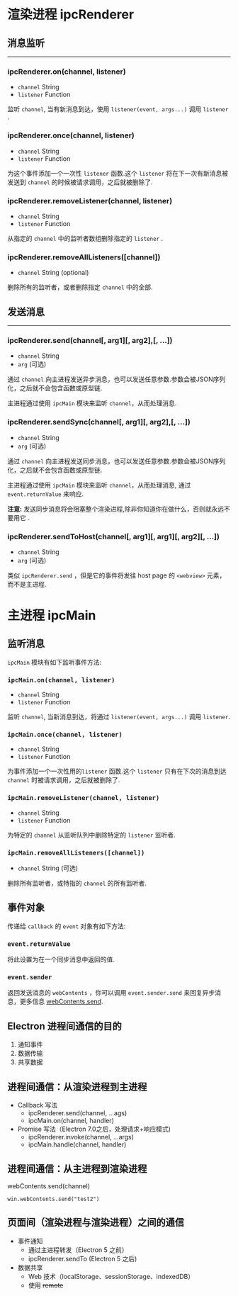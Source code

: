 # 渲染进程 ipcRenderer

## 消息监听

------

### ipcRenderer.on(channel, listener)

- `channel` String
- `listener` Function

监听 `channel`, 当有新消息到达，使用 `listener(event, args...)` 调用 `listener` .

### ipcRenderer.once(channel, listener)

- `channel` String
- `listener` Function

为这个事件添加一个一次性 `listener` 函数.这个 `listener` 将在下一次有新消息被发送到 `channel` 的时候被请求调用，之后就被删除了.

### ipcRenderer.removeListener(channel, listener)

- `channel` String
- `listener` Function

从指定的 `channel` 中的监听者数组删除指定的 `listener` .

### ipcRenderer.removeAllListeners([channel])

- `channel` String (optional)

删除所有的监听者，或者删除指定 `channel` 中的全部.

## 发送消息

------

### ipcRenderer.send(channel[, arg1][, arg2],[, ...])

- `channel` String
- `arg` (可选)

通过 `channel` 向主进程发送异步消息，也可以发送任意参数.参数会被JSON序列化，之后就不会包含函数或原型链.

主进程通过使用 `ipcMain` 模块来监听 `channel`，从而处理消息.

### ipcRenderer.sendSync(channel[, arg1][, arg2],[, ...])

- `channel` String
- `arg` (可选)

通过 `channel` 向主进程发送同步消息，也可以发送任意参数.参数会被JSON序列化，之后就不会包含函数或原型链.

主进程通过使用 `ipcMain` 模块来监听 `channel`，从而处理消息, 通过 `event.returnValue` 来响应.

**注意:** 发送同步消息将会阻塞整个渲染进程,除非你知道你在做什么，否则就永远不要用它 .

### ipcRenderer.sendToHost(channel[, arg1][, arg1][, arg2][, ...])

- `channel` String
- `arg` (可选)

类似 `ipcRenderer.send` ，但是它的事件将发往 host page 的 `<webview>` 元素，而不是主进程.

# 主进程 ipcMain

## 监听消息

`ipcMain` 模块有如下监听事件方法:

### `ipcMain.on(channel, listener)`

- `channel` String
- `listener` Function

监听 `channel`, 当新消息到达，将通过 `listener(event, args...)` 调用 `listener`.

### `ipcMain.once(channel, listener)`

- `channel` String
- `listener` Function

为事件添加一个一次性用的`listener` 函数.这个 `listener` 只有在下次的消息到达 `channel` 时被请求调用，之后就被删除了.

### `ipcMain.removeListener(channel, listener)`

- `channel` String
- `listener` Function

为特定的 `channel` 从监听队列中删除特定的 `listener` 监听者.

### `ipcMain.removeAllListeners([channel])`

- `channel` String (可选)

删除所有监听者，或特指的 `channel` 的所有监听者.

## 事件对象

传递给 `callback` 的 `event` 对象有如下方法:

### `event.returnValue`

将此设置为在一个同步消息中返回的值.

### `event.sender`

返回发送消息的 `webContents` ，你可以调用 `event.sender.send` 来回复异步消息，更多信息 [webContents.send](https://www.w3cschool.cn/electronmanual/electronmanual-web-contents.html).

## Electron 进程间通信的目的

1. 通知事件
2. 数据传输
3. 共享数据

## 进程间通信：从渲染进程到主进程

* Callback 写法
  * ipcRenderer.send(channel, ...ags)
  * ipcMain.on(channel, handler)
* Promise 写法（Electron 7.0之后，处理请求+响应模式)
  * ipcRenderer.invoke(channel, ...args)
  * ipcMain.handle(channel, handler)

## 进程间通信：从主进程到渲染进程

webContents.send(channel)

`win.webContents.send("test2")`



## 页面间（渲染进程与渲染进程）之间的通信

* 事件通知
  * 通过主进程转发（Electron 5 之前）
  * ipcRenderer.sendTo (Electron 5 之后)
* 数据共享
  * Web 技术（localStorage、sessionStorage、indexedDB）
  * 使用 ~~remote~~

